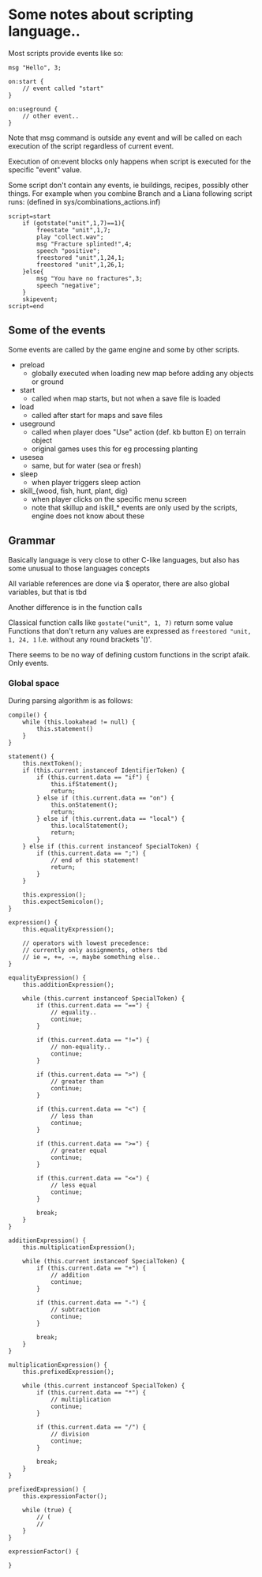 # Some notes about scripting language..

Most scripts provide events like so:
```
msg "Hello", 3;

on:start {
	// event called "start"
}

on:useground {
	// other event..
}
```

Note that msg command is outside any event and will be called on each execution of the script regardless of current event.

Execution of on:event blocks only happens when script is executed for the specific "event" value.

Some script don't contain any events, ie buildings, recipes, possibly other things.
For example when you combine Branch and a Liana following script runs:
(defined in sys/combinations_actions.inf)
```
script=start
	if (gotstate("unit",1,7)==1){
		freestate "unit",1,7;
		play "collect.wav";
		msg "Fracture splinted!",4;
		speech "positive";
		freestored "unit",1,24,1;
		freestored "unit",1,26,1;
	}else{
		msg "You have no fractures",3;
		speech "negative";
	}
	skipevent;
script=end
```

## Some of the events

Some events are called by the game engine and some by other scripts.

- preload
	- globally executed when loading new map before adding any objects or ground
- start
	- called when map starts, but not when a save file is loaded
- load
	- called after start for maps and save files
- useground
	- called when player does "Use" action (def. kb button E) on terrain object
	- original games uses this for eg processing planting
- usesea
	- same, but for water (sea or fresh)
- sleep
	- when player triggers sleep action
- skill_{wood, fish, hunt, plant, dig}
	- when player clicks on the specific menu screen
	- note that skillup and iskill_* events are only used by the scripts, engine does not know about these

## Grammar

Basically language is very close to other C-like languages, but also has some unusual to those languages concepts

All variable references are done via $ operator, there are also global variables, but that is tbd

Another difference is in the function calls

Classical function calls like `gostate("unit", 1, 7)` return some value
Functions that don't return any values are expressed as `freestored "unit, 1, 24, 1`
I.e. without any round brackets '()'.

There seems to be no way of defining custom functions in the script afaik. Only events.

### Global space

During parsing algorithm is as follows:
```
compile() {
	while (this.lookahead != null) {
		this.statement()
	}
}

statement() {
	this.nextToken();
	if (this.current instanceof IdentifierToken) {
		if (this.current.data == "if") {
			this.ifStatement();
			return;
		} else if (this.current.data == "on") {
			this.onStatement();
			return;
		} else if (this.current.data == "local") {
			this.localStatement();
			return;
		}
	} else if (this.current instanceof SpecialToken) {
		if (this.current.data == ";") {
			// end of this statement!
			return;
		}
	}

	this.expression();
	this.expectSemicolon();
}

expression() {
	this.equalityExpression();

	// operators with lowest precedence:
	// currently only assignments, others tbd
	// ie =, +=, -=, maybe something else..
}

equalityExpression() {
	this.additionExpression();

	while (this.current instanceof SpecialToken) {
		if (this.current.data == "==") {
			// equality..
			continue;
		}

		if (this.current.data == "!=") {
			// non-equality..
			continue;
		}

		if (this.current.data == ">") {
			// greater than
			continue;
		}

		if (this.current.data == "<") {
			// less than
			continue;
		}

		if (this.current.data == ">=") {
			// greater equal
			continue;
		}

		if (this.current.data == "<=") {
			// less equal
			continue;
		}

		break;
	}
}

additionExpression() {
	this.multiplicationExpression();

	while (this.current instanceof SpecialToken) {
		if (this.current.data == "+") {
			// addition
			continue;
		}

		if (this.current.data == "-") {
			// subtraction
			continue;
		}

		break;
	}
}

multiplicationExpression() {
	this.prefixedExpression();

	while (this.current instanceof SpecialToken) {
		if (this.current.data == "*") {
			// multiplication
			continue;
		}

		if (this.current.data == "/") {
			// division
			continue;
		}

		break;
	}
}

prefixedExpression() {
	this.expressionFactor();

	while (true) {
		// (
		// 
	}
}

expressionFactor() {
	
}
```
